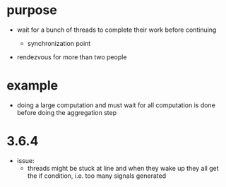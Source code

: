 # purpose

- wait for a bunch of threads to complete their work before continuing
  - synchronization point

- rendezvous for more than two people

# example

- doing a large computation and must wait for all computation is done before
  doing the aggregation step

# 3.6.4

- issue:
  - threads might be stuck at line and when they wake up they all get
    the if condition, i.e. too many signals generated


